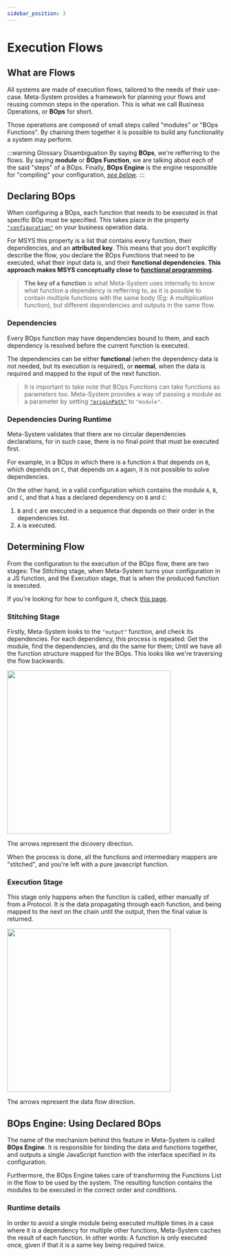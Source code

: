 ```yaml
---
sidebar_position: 3
---
```


# Execution Flows

## What are Flows
All systems are made of execution flows, tailored to the needs of their use-case. Meta-System provides a framework for planning your flows and reusing common steps in the operation. This is what we call Business Operations, or **BOps** for short.

Those operations are composed of small steps called "modules" or "BOps Functions". By chaining them together it is possible to build any functionality a system may perform.

:::warning Glossary Disambiguation
By saying **BOps**, we're refferring to the flows. By saying **module** or **BOps Function**, we are talking about each of the said "steps" of a BOps. Finally, **BOps Engine** is the engine responsible for "compiling" your configuration, *[see below](#bops-engine-using-declared-bops)*.
:::

## Declaring BOps

When configuring a BOps, each function that needs to be executed in that specific BOp must be specified. This takes place in the property [`"configuration"`](../configuring/bops/bops-configuration) on your business operation data.

For MSYS this property is a list that contains every function, their dependencies, and an **attributed key**. This means that you don't explicitly describe the flow, you declare the BOps Functions that need to be executed, what their input data is, and their **functional dependencies**. **This approach makes MSYS conceptually close to [functional programming](https://en.wikipedia.org/wiki/Functional_programming)**.

> **The key of a function** is what Meta-System uses internally to know what function a dependency is refferring to, as it is possible to contain multiple functions with the same body (Eg: A multiplication function), but different dependencies and outputs in the same flow.

### Dependencies

Every BOps function may have dependencies bound to them, and each dependency is resolved before the current function is executed.

The dependencies can be either **functional** (when the dependency data is not needed, but its execution is required), or **normal**, when the data is required and mapped to the input of the next function.

> It is important to take note that BOps Functions can take functions as parameters too. Meta-System provides a way of passing a module as a parameter by setting [`"originPath"`](../configuring/bops/dependencies/#origin-path) to `"module"`.

### Dependencies During Runtime

Meta-System validates that there are no circular dependencies declarations, for in such case, there is no final point that must be executed first.

For example, in a BOps in which there is a function `A` that depends on `B`, which depends on `C`, that depends on `A` again, it is not possible to solve dependencies.

On the other hand, in a valid configuration which contains the module `A`, `B`, and `C`, and that `A` has a declared dependency on `B` and `C`:
1. `B` and `C` are executed in a sequence that depends on their order in the dependencies list.
2. `A` is executed.

## Determining Flow
From the configuration to the execution of the BOps flow, there are two stages: The Stitching stage, when Meta-System turns your configuration in a JS function, and the Execution stage, that is when the produced function is executed.

If you're looking for how to configure it, check [this page](../configuring/bops/flows).

### Stitching Stage
Firstly, Meta-System looks to the `"output"` function, and check its dependencies. For each dependency, this process is repeated: Get the module, find the dependencies, and do the same for them; Until we have all the function structure mapped for the BOps. This looks like we're traversing the flow backwards.

<img src="/meta-system-docs/img/docs/stitch-process.png" height="380px" />

The arrows represent the dicovery direction.

When the process is done, all the functions and intermediary mappers are "stitched", and you're left with a pure javascript function.

### Execution Stage
This stage only happens when the function is called, either manually of from a Protocol. It is the data propagating through each function, and being mapped to the next on the chain until the output, then the final value is returned.

<img src="/meta-system-docs/img/docs/execution-process.png" height="380px" />

The arrows represent the data flow direction.

## BOps Engine: Using Declared BOps

The name of the mechanism behind this feature in Meta-System is called **BOps Engine**. It is responsible for binding the data and functions together, and outputs a single JavaScript function with the interface specified in its configuration.

Furthermore, the BOps Engine takes care of transforming the Functions List in the flow to be used by the system. The resulting function contains the modules to be executed in the correct order and conditions.

### Runtime details

In order to avoid a single module being executed multiple times in a case where it is a dependency for multiple other functions, Meta-System caches the result of each function. In other words: A function is only executed once, given if that it is a same key being required twice.
